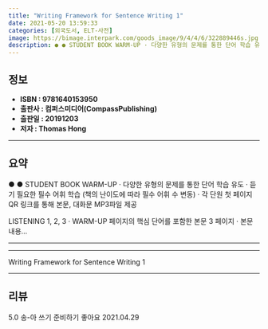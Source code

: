 ```yaml
---
title: "Writing Framework for Sentence Writing 1"
date: 2021-05-20 13:59:33
categories: [외국도서, ELT-사전]
image: https://bimage.interpark.com/goods_image/9/4/4/6/322889446s.jpg
description: ● ● STUDENT BOOK WARM-UP · 다양한 유형의 문제를 통한 단어 학습 유도 · 듣기 필요한 필수 어휘 학습 (책의 난이도에 따라 필수 어휘 수 변동) · 각 단원 첫 페이지 QR 링크를 통해 본문, 대화문 MP3파일 제공 LISTENING 1, 2, 3 · WARM
---
```


## **정보**

- **ISBN : 9781640153950**
- **출판사 : 컴퍼스미디어(CompassPublishing)**
- **출판일 : 20191203**
- **저자 : Thomas Hong**

------



## **요약**

●  ●  STUDENT BOOK
WARM-UP
· 다양한 유형의 문제를 통한 단어 학습 유도
· 듣기 필요한 필수 어휘 학습 (책의 난이도에 따라 필수 어휘 수 변동)
· 각 단원 첫 페이지 QR 링크를 통해 본문, 대화문 MP3파일 제공

LISTENING 1, 2, 3
· WARM-UP 페이지의 핵심 단어를 포함한 본문 3 페이지
· 본문 내용... 

------



------


Writing Framework for Sentence Writing 1 

------


## **리뷰** 

5.0 송-아 쓰기 준비하기 좋아요 2021.04.29 <br/>